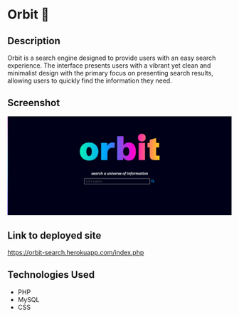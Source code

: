 # Orbit :rocket:

## Description

Orbit is a search engine designed to provide users with an easy search experience. The interface presents users with a vibrant yet clean and minimalist design with the primary focus on presenting search results, allowing users to quickly find the information they need.

## Screenshot

<p align="center">
  <img src="./public/assets/images/orbit-screenshot.jpg" width="1000" height="auto" title="screenshot of application">
</p>

## Link to deployed site

https://orbit-search.herokuapp.com/index.php

## Technologies Used

- PHP
- MySQL
- CSS

